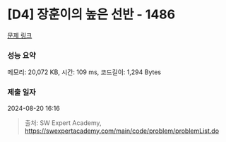 # [D4] 장훈이의 높은 선반 - 1486 

[문제 링크](https://swexpertacademy.com/main/code/problem/problemDetail.do?contestProbId=AV2b7Yf6ABcBBASw) 

### 성능 요약

메모리: 20,072 KB, 시간: 109 ms, 코드길이: 1,294 Bytes

### 제출 일자

2024-08-20 16:16



> 출처: SW Expert Academy, https://swexpertacademy.com/main/code/problem/problemList.do